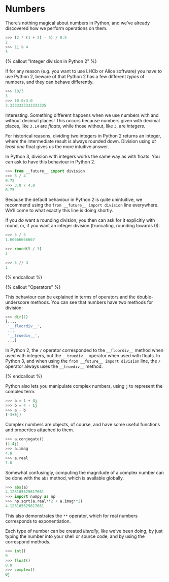 # Numbers

There’s nothing magical about numbers in Python, and we’ve already discovered 
how we perform operations on them.

```python
>>> (2 * (1 + 3) - 5) / 0.5
2
>>> 11 % 4
3
```


{% callout "Integer division in Python 2" %}


If for any reason (e.g. you want to use LHCb or Alice software) you have to use Python 2, 
beware of that Python 2 has a few different _types_ of numbers, and they can 
behave differently.

```python
>>> 10/3
3
>>> 10.0/3.0
3.3333333333333335
```

Interesting. Something different happens when we use numbers with and without 
decimal places! This occurs because numbers given with decimal places, like 
`3.14`  are _floats_, while those without, like `3`, are _integers_.

For historical reasons, dividing two integers in Python 2 returns an integer, 
where the intermediate result is always rounded down. Division using _at least 
one_ float gives us the more intuitive answer.

In Python 3, division with integers works the same way as with floats. You can 
ask to have this behaviour in Python 2.

```python
>>> from __future__ import division
>>> 3 / 4
0.75
>>> 3.0 / 4.0
0.75
```

Because the default behaviour in Python 2 is quite unintuitive, we recommend 
using the `from __future__ import division` line everywhere. We’ll come to what exactly this 
line is doing shortly.

If you _do_ want a rounding division, you then can ask for it explicitly with 
round, or, if you want an integer division (truncating, rounding towards 0):

```python
>>> 5 / 3
1.66666666667

>>> round(5 / 3)
2

>>> 5 // 3
1
```

{% endcallout %}

{% callout "Operators" %}

This behaviour can be explained in terms of operators and the double-underscore 
methods. You can see that numbers have two methods for division:

```python
>>> dir(1)
[...,
 '__floordiv__',
 ...
 '__truediv__',
 ...]
```

In Python 2, the `/` operator corresponded to the `__floordiv__` method when 
used with integers, but the `__truediv__` operator when used with floats. In 
Python 3, and when using the `from __future__ import division` line, the `/` 
operator always uses the `__truediv__` method.

{% endcallout %}

Python also lets you manipulate complex numbers, using `j` to represent the 
complex term.

```python
>>> a = 1 + 4j
>>> b = 4 - 1j
>>> a - b
(-3+5j)
```

Complex numbers are objects, of course, and have some useful functions and 
properties attached to them.

```python
>>> a.conjugate()
(1-4j)
>>> a.imag
4.0
>>> a.real
1.0
```

Somewhat confusingly, computing the magnitude of a complex number can be done 
with the `abs` method, which is available globally.

```python
>>> abs(a)
4.123105625617661
>>> import numpy as np
>>> np.sqrt(a.real**2 + a.imag**2)
4.123105625617661
```

This also demonstrates the `**` operator, which for real numbers corresponds to 
exponentiation.

Each type of number can be created _literally_, like we’ve been doing, by just 
typing the number into your shell or source code, and by using the correspond 
methods.

```python
>>> int()
0
>>> float()
0.0
>>> complex()
0j
```
